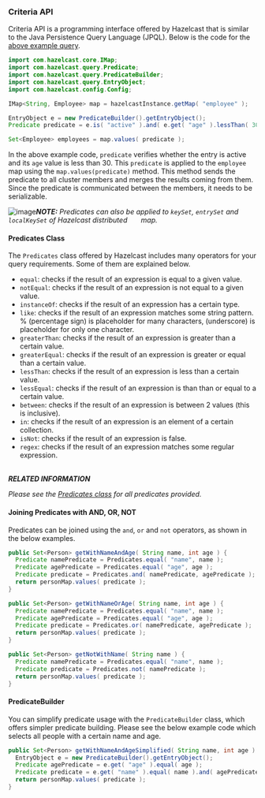 


### Criteria API

Criteria API is a programming interface offered by Hazelcast that is similar to the Java Persistence Query Language (JPQL). Below is the code
for the [above example query](#employee-map-query-example).

```java
import com.hazelcast.core.IMap;
import com.hazelcast.query.Predicate;
import com.hazelcast.query.PredicateBuilder;
import com.hazelcast.query.EntryObject;
import com.hazelcast.config.Config;

IMap<String, Employee> map = hazelcastInstance.getMap( "employee" );

EntryObject e = new PredicateBuilder().getEntryObject();
Predicate predicate = e.is( "active" ).and( e.get( "age" ).lessThan( 30 ) );

Set<Employee> employees = map.values( predicate );
```

In the above example code, `predicate` verifies whether the entry is active and its `age` value is less than 30. This `predicate` is
applied to the `employee` map using the `map.values(predicate)` method. This method sends the predicate to all cluster members
and merges the results coming from them. Since the predicate is communicated between the members, it needs to
be serializable.

![image](images/NoteSmall.jpg)***NOTE:*** *Predicates can also be applied to `keySet`, `entrySet` and `localKeySet` of Hazelcast distributed 
&nbsp;&nbsp;&nbsp;&nbsp;&nbsp;&nbsp;map.*

#### Predicates Class

The `Predicates` class offered by Hazelcast includes many operators for your query requirements. Some of them are
explained below.

- `equal`: checks if the result of an expression is equal to a given value.
- `notEqual`: checks if the result of an expression is not equal to a given value.
- `instanceOf`: checks if the result of an expression has a certain type.
- `like`: checks if the result of an expression matches some string pattern. % (percentage sign) is placeholder for many
characters,  (underscore) is placeholder for only one character.
- `greaterThan`: checks if the result of an expression is greater than a certain value.
- `greaterEqual`: checks if the result of an expression is greater or equal than a certain value.
- `lessThan`: checks if the result of an expression is less than a certain value.
- `lessEqual`: checks if the result of an expression is than than or equal to a certain value.
- `between`: checks if the result of an expression is between 2 values (this is inclusive).
- `in`: checks if the result of an expression is an element of a certain collection.
- `isNot`: checks if the result of an expression is false.
- `regex`: checks if the result of an expression matches some regular expression.
<br></br>

***RELATED INFORMATION*** 

*Please see the
[Predicates class](https://github.com/hazelcast/hazelcast/blob/2709bc81cd499a3160827de24422cdb6cf98fe36/hazelcast/src/main/java/com/hazelcast/query/Predicates.java) for all predicates provided.*


#### Joining Predicates with AND, OR, NOT

Predicates can be joined using the `and`, `or` and `not` operators, as shown in the below examples.

```java
public Set<Person> getWithNameAndAge( String name, int age ) {
  Predicate namePredicate = Predicates.equal( "name", name );
  Predicate agePredicate = Predicates.equal( "age", age );
  Predicate predicate = Predicates.and( namePredicate, agePredicate );
  return personMap.values( predicate );
}
```

```java
public Set<Person> getWithNameOrAge( String name, int age ) {
  Predicate namePredicate = Predicates.equal( "name", name );
  Predicate agePredicate = Predicates.equal( "age", age );
  Predicate predicate = Predicates.or( namePredicate, agePredicate );
  return personMap.values( predicate );
}
```

```java
public Set<Person> getNotWithName( String name ) {
  Predicate namePredicate = Predicates.equal( "name", name );
  Predicate predicate = Predicates.not( namePredicate );
  return personMap.values( predicate );
}
```


#### PredicateBuilder

You can simplify predicate usage with the `PredicateBuilder` class, which offers simpler predicate building. Please see the
below example code which selects all people with a certain name and age.

```java
public Set<Person> getWithNameAndAgeSimplified( String name, int age ) {
  EntryObject e = new PredicateBuilder().getEntryObject();
  Predicate agePredicate = e.get( "age" ).equal( age );
  Predicate predicate = e.get( "name" ).equal( name ).and( agePredicate );
  return personMap.values( predicate );
}
```


